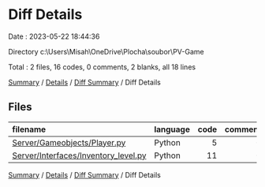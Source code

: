 # Diff Details

Date : 2023-05-22 18:44:36

Directory c:\\Users\\Misah\\OneDrive\\Plocha\\soubor\\PV-Game

Total : 2 files,  16 codes, 0 comments, 2 blanks, all 18 lines

[Summary](results.md) / [Details](details.md) / [Diff Summary](diff.md) / Diff Details

## Files
| filename | language | code | comment | blank | total |
| :--- | :--- | ---: | ---: | ---: | ---: |
| [Server/Gameobjects/Player.py](/Server/Gameobjects/Player.py) | Python | 5 | 0 | 1 | 6 |
| [Server/Interfaces/Inventory_level.py](/Server/Interfaces/Inventory_level.py) | Python | 11 | 0 | 1 | 12 |

[Summary](results.md) / [Details](details.md) / [Diff Summary](diff.md) / Diff Details